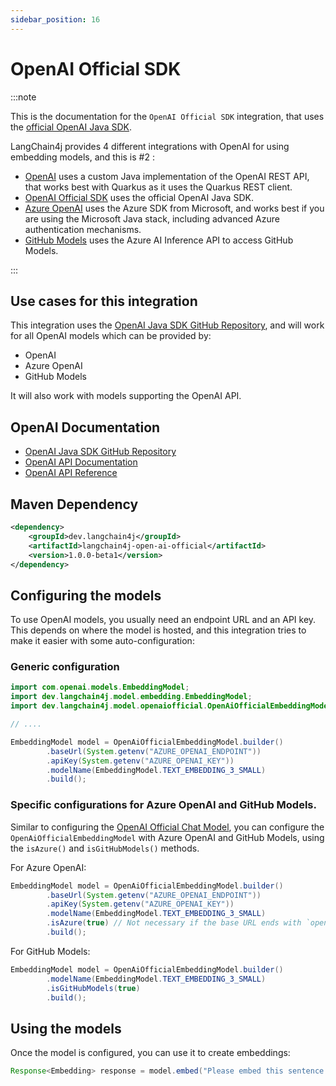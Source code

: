 ```yaml
---
sidebar_position: 16
---
```


# OpenAI Official SDK

:::note

This is the documentation for the `OpenAI Official SDK` integration, that uses the [official OpenAI Java SDK](https://github.com/openai/openai-java).

LangChain4j provides 4 different integrations with OpenAI for using embedding models, and this is #2 :

- [OpenAI](/integrations/language-models/open-ai) uses a custom Java implementation of the OpenAI REST API, that works best with Quarkus as it uses the Quarkus REST client.
- [OpenAI Official SDK](/integrations/language-models/open-ai-official) uses the official OpenAI Java SDK.
- [Azure OpenAI](/integrations/language-models/azure-open-ai) uses the Azure SDK from Microsoft, and works best if you are using the Microsoft Java stack, including advanced Azure authentication mechanisms.
- [GitHub Models](/integrations/language-models/github-models) uses the Azure AI Inference API to access GitHub Models.

:::

## Use cases for this integration

This integration uses the [OpenAI Java SDK GitHub Repository](https://github.com/openai/openai-java), and will work for all OpenAI models which can be provided by:

- OpenAI
- Azure OpenAI
- GitHub Models

It will also work with models supporting the OpenAI API.

## OpenAI Documentation

- [OpenAI Java SDK GitHub Repository](https://github.com/openai/openai-java)
- [OpenAI API Documentation](https://platform.openai.com/docs/introduction)
- [OpenAI API Reference](https://platform.openai.com/docs/api-reference)

## Maven Dependency

```xml
<dependency>
    <groupId>dev.langchain4j</groupId>
    <artifactId>langchain4j-open-ai-official</artifactId>
    <version>1.0.0-beta1</version>
</dependency>
```

## Configuring the models

To use OpenAI models, you usually need an endpoint URL and an API key. This depends on where the model is hosted, and this integration tries
to make it easier with some auto-configuration:

### Generic configuration

```java
import com.openai.models.EmbeddingModel;
import dev.langchain4j.model.embedding.EmbeddingModel;
import dev.langchain4j.model.openaiofficial.OpenAiOfficialEmbeddingModel;

// ....

EmbeddingModel model = OpenAiOfficialEmbeddingModel.builder()
        .baseUrl(System.getenv("AZURE_OPENAI_ENDPOINT"))
        .apiKey(System.getenv("AZURE_OPENAI_KEY"))
        .modelName(EmbeddingModel.TEXT_EMBEDDING_3_SMALL)
        .build();
```

### Specific configurations for Azure OpenAI and GitHub Models.

Similar to configuring the [OpenAI Official Chat Model](/integrations/language-models/open-ai-official), you can configure the `OpenAiOfficialEmbeddingModel` with
Azure OpenAI and GitHub Models, using the `isAzure()` and `isGitHubModels()` methods.

For Azure OpenAI:

```java
EmbeddingModel model = OpenAiOfficialEmbeddingModel.builder()
        .baseUrl(System.getenv("AZURE_OPENAI_ENDPOINT"))
        .apiKey(System.getenv("AZURE_OPENAI_KEY"))
        .modelName(EmbeddingModel.TEXT_EMBEDDING_3_SMALL)
        .isAzure(true) // Not necessary if the base URL ends with `openai.azure.com`
        .build();
```

For GitHub Models:

```java
EmbeddingModel model = OpenAiOfficialEmbeddingModel.builder()
        .modelName(EmbeddingModel.TEXT_EMBEDDING_3_SMALL)
        .isGitHubModels(true)
        .build();
```

## Using the models

Once the model is configured, you can use it to create embeddings:

```java
Response<Embedding> response = model.embed("Please embed this sentence.");
```
